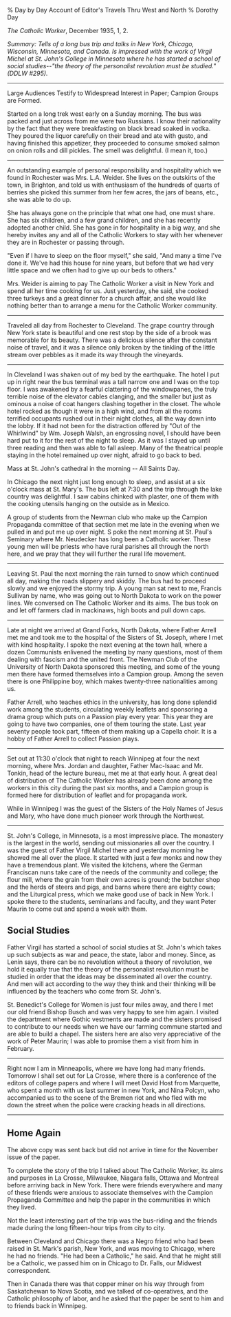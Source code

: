 % Day by Day Account of Editor's Travels Thru West and North
% Dorothy Day

*The Catholic Worker*, December 1935, 1, 2.

*Summary: Tells of a long bus trip and talks in New York, Chicago,
Wisconsin, Minnesota, and Canada. Is impressed with the work of Virgil
Michel at St. John's College in Minnesota where he has started a school
of social studies--"the theory of the personalist revolution must be
studied." (DDLW \#295).*

****

Large Audiences Testify to Widespread Interest in Paper; Campion Groups
are Formed.

Started on a long trek west early on a Sunday morning. The bus was
packed and just across from me were two Russians. I know their
nationality by the fact that they were breakfasting on black bread
soaked in vodka. They poured the liquor carefully on their bread and ate
with gusto, and having finished this appetizer, they proceeded to
consume smoked salmon on onion rolls and dill pickles. The smell was
delightful. (I mean it, too.)

- - -

An outstanding example of personal responsibility and hospitality which
we found in Rochester was Mrs. L.A. Weider. She lives on the outskirts
of the town, in Brighton, and told us with enthusiasm of the hundreds of
quarts of berries she picked this summer from her few acres, the jars of
beans, etc., she was able to do up.

She has always gone on the principle that what one had, one must share.
She has six children, and a few grand children, and she has recently
adopted another child. She has gone in for hospitality in a big way, and
she hereby invites any and all of the Catholic Workers to stay with her
whenever they are in Rochester or passing through.

"Even if I have to sleep on the floor myself," she said, "And many a
time I've done it. We've had this house for nine years, but before that
we had very little space and we often had to give up our beds to
others."

Mrs. Weider is aiming to pay The Catholic Worker a visit in New York and
spend all her time cooking for us. Just yesterday, she said, she cooked
three turkeys and a great dinner for a church affair, and she would like
nothing better than to arrange a menu for the Catholic Worker community.

- - -

Traveled all day from Rochester to Cleveland. The grape country through
New York state is beautiful and one rest stop by the side of a brook was
memorable for its beauty. There was a delicious silence after the
constant noise of travel, and it was a silence only broken by the
tinkling of the little stream over pebbles as it made its way through
the vineyards.

- - -

In Cleveland I was shaken out of my bed by the earthquake. The hotel I
put up in right near the bus terminal was a tall narrow one and I was on
the top floor. I was awakened by a fearful clattering of the
windowpanes, the truly terrible noise of the elevator cables clanging,
and the smaller but just as ominous a noise of coat hangers clashing
together in the closet. The whole hotel rocked as though it were in a
high wind, and from all the rooms terrified occupants rushed out in
their night clothes, all the way down into the lobby. If it had not been
for the distraction offered by "Out of the Whirlwind" by Wm. Joseph
Walsh, an engrossing novel, I should have been hard put to it for the
rest of the night to sleep. As it was I stayed up until three reading
and then was able to fall asleep. Many of the theatrical people staying
in the hotel remained up over night, afraid to go back to bed.

Mass at St. John's cathedral in the morning -- All Saints Day.

In Chicago the next night just long enough to sleep, and assist at a six
o'clock mass at St. Mary's. The bus left at 7:30 and the trip through
the lake country was delightful. I saw cabins chinked with plaster, one
of them with the cooking utensils hanging on the outside as in Mexico.

A group of students from the Newman club who make up the Campion
Propaganda committee of that section met me late in the evening when we
pulled in and put me up over night. S poke the next morning at St.
Paul's Seminary where Mr. Neudecker has long been a Catholic worker.
These young men will be priests who have rural parishes all through the
north here, and we pray that they will further the rural life movement.

- - -

Leaving St. Paul the next morning the rain turned to snow which
continued all day, making the roads slippery and skiddy. The bus had to
proceed slowly and we enjoyed the stormy trip. A young man sat next to
me, Francis Sullivan by name, who was going out to North Dakota to work
on the power lines. We conversed on The Catholic Worker and its aims.
The bus took on and let off farmers clad in mackinaws, high boots and
pull down caps.

- - -

Late at night we arrived at Grand Forks, North Dakota, where Father
Arrell met me and took me to the hospital of the Sisters of St. Joseph,
where I met with kind hospitality. I spoke the next evening at the town
hall, where a dozen Communists enlivened the meeting by many questions,
most of them dealing with fascism and the united front. The Newman Club
of the University of North Dakota sponsored this meeting, and some of
the young men there have formed themselves into a Campion group. Among
the seven there is one Philippine boy, which makes twenty-three
nationalities among us.

Father Arrell, who teaches ethics in the university, has long done
splendid work among the students, circulating weekly leaflets and
sponsoring a drama group which puts on a Passion play every year. This
year they are going to have two companies, one of them touring the
state. Last year seventy people took part, fifteen of them making up a
Capella choir. It is a hobby of Father Arrell to collect Passion plays.

- - -

Set out at 11:30 o'clock that night to reach Winnipeg at four the next
morning, where Mrs. Jordan and daughter, Father Mac-Isaac and Mr.
Tonkin, head of the lecture bureau, met me at that early hour. A great
deal of distribution of The Catholic Worker has already been done among
the workers in this city during the past six months, and a Campion group
is formed here for distribution of leaflet and for propaganda work.

While in Winnipeg I was the guest of the Sisters of the Holy Names of
Jesus and Mary, who have done much pioneer work through the Northwest.

- - -

St. John's College, in Minnesota, is a most impressive place. The
monastery is the largest in the world, sending out missionaries all over
the country. I was the guest of Father Virgil Michel there and yesterday
morning he showed me all over the place. It started with just a few
monks and now they have a tremendous plant. We visited the kitchens,
where the German Franciscan nuns take care of the needs of the community
and college; the flour mill, where the grain from their own acres is
ground; the butcher shop and the herds of steers and pigs, and barns
where there are eighty cows; and the Liturgical press, which we make
good use of back in New York. I spoke there to the students, seminarians
and faculty, and they want Peter Maurin to come out and spend a week
with them.

Social Studies
--------------

Father Virgil has started a school of social studies at St. John's which
takes up such subjects as war and peace, the state, labor and money.
Since, as Lenin says, there can be no revolution without a theory of
revolution, we hold it equally true that the theory of the personalist
revolution must be studied in order that the ideas may be disseminated
all over the country. And men will act according to the way they think
and their thinking will be influenced by the teachers who come from St.
John's.

St. Benedict's College for Women is just four miles away, and there I
met our old friend Bishop Busch and was very happy to see him again. I
visited the department where Gothic vestments are made and the sisters
promised to contribute to our needs when we have our farming commune
started and are able to build a chapel. The sisters here are also very
appreciative of the work of Peter Maurin; I was able to promise them a
visit from him in February.

- - -

Right now I am in Minneapolis, where we have long had many friends.
Tomorrow I shall set out for La Crosse, where there is a conference of
the editors of college papers and where I will meet David Host from
Marquette, who spent a month with us last summer in new York, and Nina
Polcyn, who accompanied us to the scene of the Bremen riot and who fled
with me down the street when the police were cracking heads in all
directions.

- - -

Home Again
----------

The above copy was sent back but did not arrive in time for the November
issue of the paper.

To complete the story of the trip I talked about The Catholic Worker,
its aims and purposes in La Crosse, Milwaukee, Niagara falls, Ottawa and
Montreal before arriving back in New York. There were friends everywhere
and many of these friends were anxious to associate themselves with the
Campion Propaganda Committee and help the paper in the communities in
which they lived.

Not the least interesting part of the trip was the bus-riding and the
friends made during the long fifteen-hour trips from city to city.

Between Cleveland and Chicago there was a Negro friend who had been
raised in St. Mark's parish, New York, and was moving to Chicago, where
he had no friends. "He had been a Catholic," he said. And that he might
still be a Catholic, we passed him on in Chicago to Dr. Falls, our
Midwest correspondent.

Then in Canada there was that copper miner on his way through from
Saskatchewan to Nova Scotia, and we talked of co-operatives, and the
Catholic philosophy of labor, and he asked that the paper be sent to him
and to friends back in Winnipeg.
